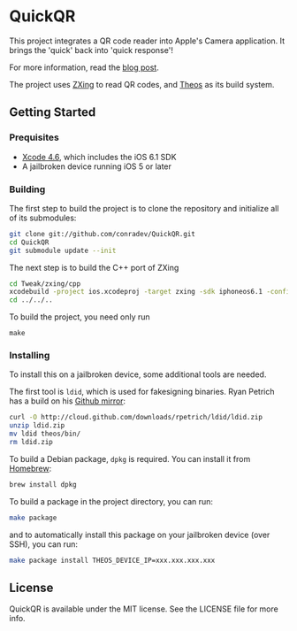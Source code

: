 # QuickQR

This project integrates a QR code reader into Apple's Camera application. It brings the 'quick' back into 'quick response'!

For more information, read the [blog post](http://kramerapps.com/blog/post/39821344121/a-quicker-qr-code-scanner).

The project uses [ZXing](http://code.google.com/p/zxing/) to read QR codes, and [Theos](https://github.com/DHowett/theos) as its build system.

## Getting Started

### Prequisites

- [Xcode 4.6](https://itunes.apple.com/us/app/xcode/id497799835), which includes the iOS 6.1 SDK
- A jailbroken device running iOS 5 or later

### Building

The first step to build the project is to clone the repository and initialize all of its submodules:

``` sh
git clone git://github.com/conradev/QuickQR.git
cd QuickQR
git submodule update --init
```

The next step is to build the C++ port of ZXing
``` sh
cd Tweak/zxing/cpp
xcodebuild -project ios.xcodeproj -target zxing -sdk iphoneos6.1 -configuration Release -arch armv7 -arch armv7s OTHER_CPLUSPLUSFLAGS="-Wno-unused-private-field"
cd ../../..
```

To build the project, you need only run

```
make
```

### Installing

To install this on a jailbroken device, some additional tools are needed.

The first tool is `ldid`, which is used for fakesigning binaries. Ryan Petrich has a build on his [Github mirror](https://github.com/rpetrich/ldid):

``` sh
curl -O http://cloud.github.com/downloads/rpetrich/ldid/ldid.zip
unzip ldid.zip
mv ldid theos/bin/
rm ldid.zip
```

To build a Debian package, `dpkg` is required. You can install it from [Homebrew](http://mxcl.github.com/homebrew/):

``` sh
brew install dpkg
```

To build a package in the project directory, you can run:

``` sh
make package
```

and to automatically install this package on your jailbroken device (over SSH), you can run:

``` sh
make package install THEOS_DEVICE_IP=xxx.xxx.xxx.xxx
```

## License

QuickQR is available under the MIT license. See the LICENSE file for more info.

